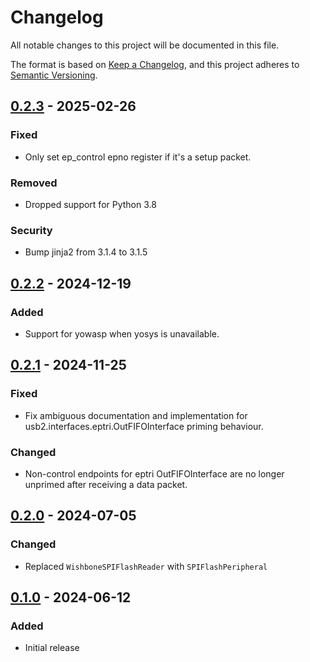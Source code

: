 # Changelog

All notable changes to this project will be documented in this file.

The format is based on [Keep a Changelog](https://keepachangelog.com/en/1.1.0/),
and this project adheres to [Semantic Versioning](https://semver.org/spec/v2.0.0.html).

<!--
## [Unreleased]
-->

## [0.2.3] - 2025-02-26
### Fixed
- Only set ep_control epno register if it's a setup packet.
### Removed
* Dropped support for Python 3.8
### Security
* Bump jinja2 from 3.1.4 to 3.1.5

## [0.2.2] - 2024-12-19
### Added
- Support for yowasp when yosys is unavailable.


## [0.2.1] - 2024-11-25
### Fixed
- Fix ambiguous documentation and implementation for usb2.interfaces.eptri.OutFIFOInterface priming behaviour.
### Changed
- Non-control endpoints for eptri OutFIFOInterface are no longer unprimed after receiving a data packet.


## [0.2.0] - 2024-07-05
### Changed
- Replaced `WishboneSPIFlashReader` with `SPIFlashPeripheral`


## [0.1.0] - 2024-06-12
### Added
- Initial release


[Unreleased]: https://github.com/greatscottgadgets/luna-soc/compare/0.2.3...HEAD
[0.2.3]: https://github.com/greatscottgadgets/luna-soc/compare/0.2.2...0.2.3
[0.2.2]: https://github.com/greatscottgadgets/luna-soc/compare/0.2.1...0.2.2
[0.2.1]: https://github.com/greatscottgadgets/luna-soc/compare/0.2.0...0.2.1
[0.2.0]: https://github.com/greatscottgadgets/luna-soc/compare/0.1.0...0.2.0
[0.1.0]: https://github.com/greatscottgadgets/luna-soc/releases/tag/0.1.0
